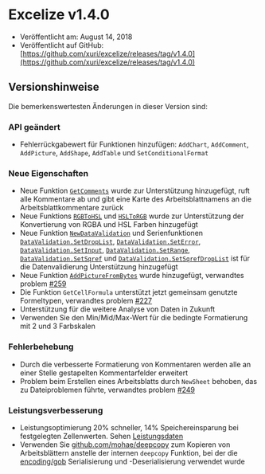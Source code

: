 # Excelize v1.4.0

* Veröffentlicht am: August 14, 2018
* Veröffentlicht auf GitHub: [https://github.com/xuri/excelize/releases/tag/v1.4.0](https://github.com/xuri/excelize/releases/tag/v1.4.0)

## Versionshinweise

Die bemerkenswertesten Änderungen in dieser Version sind:

### API geändert

* Fehlerrückgabewert für Funktionen hinzufügen: `AddChart`, `AddComment`, `AddPicture`, `AddShape`, `AddTable` und `SetConditionalFormat`

### Neue Eigenschaften

* Neue Funktion [`GetComments`](https://pkg.go.dev/github.com/xuri/excelize@v1.4.0#File.GetComments) wurde zur Unterstützung hinzugefügt, ruft alle Kommentare ab und gibt eine Karte des Arbeitsblattnamens an die Arbeitsblattkommentare zurück
* Neue Funktions [`RGBToHSL`](https://pkg.go.dev/github.com/xuri/excelize@v1.4.0#RGBToHSL) und [`HSLToRGB`](https://pkg.go.dev/github.com/xuri/excelize@v1.4.0#HSLToRGB) wurde zur Unterstützung der Konvertierung von RGBA und HSL Farben hinzugefügt
* Neue Funktion [`NewDataValidation`](https://pkg.go.dev/github.com/xuri/excelize@v1.4.0#NewDataValidation) und Serienfunktionen [`DataValidation.SetDropList`](https://pkg.go.dev/github.com/xuri/excelize@v1.4.0#DataValidation.SetDropList), [`DataValidation.SetError`](https://pkg.go.dev/github.com/xuri/excelize@v1.4.0#DataValidation.SetError), [`DataValidation.SetInput`](https://pkg.go.dev/github.com/xuri/excelize@v1.4.0#DataValidation.SetInput), [`DataValidation.SetRange`](https://pkg.go.dev/github.com/xuri/excelize@v1.4.0#DataValidation.SetRange), [`DataValidation.SetSqref`](https://pkg.go.dev/github.com/xuri/excelize@v1.4.0#DataValidation.SetSqref) und [`DataValidation.SetSqrefDropList`](https://pkg.go.dev/github.com/xuri/excelize@v1.4.0#DataValidation.SetSqrefDropList) ist für die Datenvalidierung Unterstützung hinzugefügt
* Neue Funktion [`AddPictureFromBytes`](https://pkg.go.dev/github.com/xuri/excelize@v1.4.0#File.AddPictureFromBytes) wurde hinzugefügt, verwandtes problem [#259](https://github.com/xuri/excelize/issues/259)
* Die Funktion `GetCellFormula` unterstützt jetzt gemeinsam genutzte Formeltypen, verwandtes problem [#227](https://github.com/xuri/excelize/issues/227)
* Unterstützung für die weitere Analyse von Daten in Zukunft
* Verwenden Sie den Min/Mid/Max-Wert für die bedingte Formatierung mit 2 und 3 Farbskalen

### Fehlerbehebung

* Durch die verbesserte Formatierung von Kommentaren werden alle an einer Stelle gestapelten Kommentarfelder erweitert
* Problem beim Erstellen eines Arbeitsblatts durch `NewSheet` behoben, das zu Dateiproblemen führte, verwandtes problem [#249](https://github.com/xuri/excelize/issues/249)

### Leistungsverbesserung

* Leistungsoptimierung 20% schneller, 14% Speichereinsparung bei festgelegten Zellenwerten. Sehen [Leistungsdaten](https://github.com/xuri/excelize/wiki#Leistungsverbesserung-figures)
* Verwenden Sie [github.com/mohae/deepcopy](github.com/mohae/deepcopy) zum Kopieren von Arbeitsblättern anstelle der internen `deepcopy` Funktion, bei der die [encoding/gob](https://go.dev/blog/gob) Serialisierung und -Deserialisierung verwendet wurde
